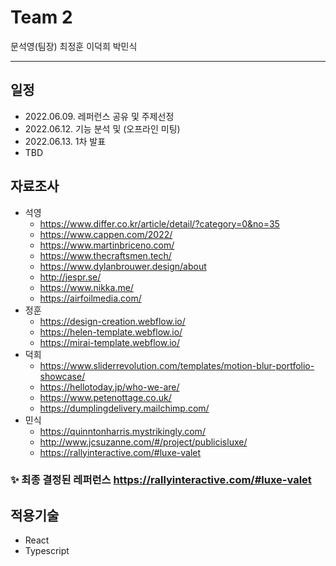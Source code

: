 # Team 2
문석영(팀장) 최정훈 이덕희 박민식

------

## 일정
* 2022.06.09. 레퍼런스 공유 및 주제선정
* 2022.06.12. 기능 분석 및 (오프라인 미팅)
* 2022.06.13. 1차 발표
* TBD


## 자료조사
* 석영
	- https://www.differ.co.kr/article/detail/?category=0&no=35
	- https://www.cappen.com/2022/
	- https://www.martinbriceno.com/
	- https://www.thecraftsmen.tech/
	- https://www.dylanbrouwer.design/about
	- http://jespr.se/
	- https://www.nikka.me/
	- https://airfoilmedia.com/
* 정훈
	- https://design-creation.webflow.io/
	- https://helen-template.webflow.io/
	- https://mirai-template.webflow.io/
* 덕희
	- https://www.sliderrevolution.com/templates/motion-blur-portfolio-showcase/
	- https://hellotoday.jp/who-we-are/
	- https://www.petenottage.co.uk/
	-	https://dumplingdelivery.mailchimp.com/
* 민식
	- https://quinntonharris.mystrikingly.com/
	- http://www.jcsuzanne.com/#/project/publicisluxe/
	- https://rallyinteractive.com/#luxe-valet


### :sparkles: 최종 결정된 레퍼런스  https://rallyinteractive.com/#luxe-valet


## 적용기술
* React
* Typescript
